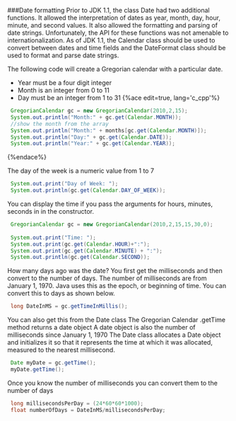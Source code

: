 <!--djw: done-->
###Date formatting
Prior to JDK 1.1, the class Date had two additional functions. 
It allowed the interpretation of dates as year, month, day, hour, minute, and second values. 
It also allowed the formatting and parsing of date strings. 
Unfortunately, the API for these functions was not amenable to internationalization. 
As of JDK 1.1, the Calendar class should be used to convert between 
dates and time fields and the DateFormat class should be used to format and parse date strings. 

The following code will create a Gregorian calendar with a particular date.

* Year must be a four digit integer
* Month is an integer from 0 to 11
* Day must be an integer from 1 to 31
{%ace edit=true, lang='c_cpp'%}
```java
 GregorianCalendar gc = new GregorianCalendar(2010,2,15);
 System.out.println("Month:" + gc.get(Calendar.MONTH));
 //show the month from the array
 System.out.println("Month:" + months[gc.get(Calendar.MONTH)]);
 System.out.println("Day:" + gc.get(Calendar.DATE));
 System.out.println("Year:" + gc.get(Calendar.YEAR));
```
{%endace%}


The day of the week is a numeric value from 1 to 7

```java
 System.out.print("Day of Week: ");
 System.out.println(gc.get(Calendar.DAY_OF_WEEK));
```

You can display the time if you pass the arguments for hours, minutes, seconds in in the constructor.
```java
 GregorianCalendar gc = new GregorianCalendar(2010,2,15,15,30,0);
 
 System.out.print("Time: ");
 System.out.print(gc.get(Calendar.HOUR)+":");
 System.out.print(gc.get(Calendar.MINUTE) + ":");
 System.out.println(gc.get(Calendar.SECOND));
```

How many days ago was the date?
You first get the milliseconds and then convert to the number of days.
The number of milliseconds are from January 1, 1970. Java uses this as the epoch, or beginning of time. You can convert this to days as shown below.

```java
 long DateInMS = gc.getTimeInMillis();
```

You can also get this from the Date class
The Gregorian Calendar .getTime method returns a date object
A date object is also the number of milliseconds since January 1, 1970
The Date class allocates a Date object and initializes it so that it represents the time at which it was allocated, measured to the nearest millisecond.

```java
 Date myDate = gc.getTime();
 myDate.getTime();
```

Once you know the number of milliseconds you can convert them to the number of days

```java
 long millisecondsPerDay = (24*60*60*1000);
 float numberOfDays = DateInMS/millisecondsPerDay;
```
 
